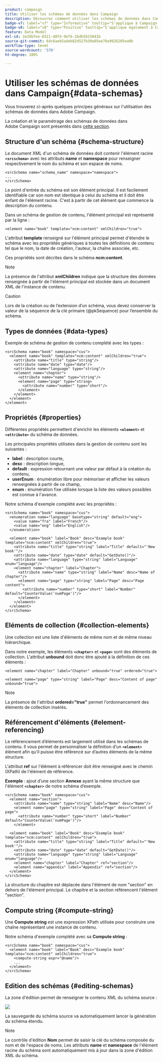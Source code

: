 ```yaml
---
product: campaign
title: Utiliser les schémas de données dans Campaign
description: Découvrez comment utiliser les schémas de données dans Campaign.
badge-v7: label="v7" type="Informative" tooltip="S’applique à Campaign Classic v7"
badge-v8: label="v8" type="Positive" tooltip="S’applique également à Campaign v8"
feature: Data Model
exl-id: 3e28bfee-0321-40f4-9ef6-1bdb5b25041b
source-git-commit: 6dc6aeb5adeb82d527b39a05ee70a9926205ea0b
workflow-type: tm+mt
source-wordcount: '570'
ht-degree: 100%

---
```


# Utiliser les schémas de données dans Campaign{#data-schemas}



Vous trouverez ci-après quelques principes généraux sur l&#39;utilisation des schémas de données dans Adobe Campaign.

La création et le paramétrage des schémas de données dans Adobe Campaign sont présentés dans [cette section](../../configuration/using/about-schema-edition.md).

## Structure d&#39;un schéma {#schema-structure}

Le document XML d&#39;un schéma de données doit contenir l&#39;élément racine **`<srcschema>`** avec les attributs **name** et **namespace** pour renseigner respectivement le nom du schéma et son espace de noms.

```
<srcSchema name="schema_name" namespace="namespace">
...
</srcSchema>
```

Le point d&#39;entrée du schéma est son élément principal. Il est facilement identifiable car son nom est identique à celui du schéma et il doit être enfant de l&#39;élément racine. C&#39;est à partir de cet élément que commence la description du contenu.

Dans un schéma de gestion de contenu, l&#39;élément principal est représenté par la ligne :

```
<element name="book" template="ncm:content" xmlChildren="true">
```

L&#39;attribut **template** renseigné sur l&#39;élément principal permet d&#39;étendre le schéma avec les propriétés génériques à toutes les définitions de contenu tel que le nom, la date de création, l&#39;auteur, la chaîne associée, etc.

Ces propriétés sont décrites dans le schéma **ncm:content**.

>[!NOTE]
>
>La présence de l&#39;attribut **xmlChildren** indique que la structure des données renseignée à partir de l&#39;élément principal est stockée dans un document XML de l&#39;instance de contenu.

>[!CAUTION]
>
>Lors de la création ou de l’extension d’un schéma, vous devez conserver la valeur de la séquence de la clé primaire (@pkSequence) pour l’ensemble du schéma.

## Types de données {#data-types}

Exemple de schéma de gestion de contenu complété avec les types :

```
<srcSchema name="book" namespace="cus">
  <element name="book" template="ncm:content" xmlChildren="true">
    <attribute name="title" type="string"/>
    <attribute name="date" type="date"/>
    <attribute name="language" type="string"/>
    <element name="chapter">
      <attribute name="name" type="string"/>
      <element name="page" type="string>
        <attribute name="number" type="short"/>
      </element>
    </element>
  </element>
</element>
```

## Propriétés {#properties}

Différentes propriétés permettent d&#39;enrichir les éléments **`<element>`** et **`<attribute>`** du schéma de données.

Les principales propriétés utilisées dans la gestion de contenu sont les suivantes :

* **label** : description courte,
* **desc** : description longue,
* **default** : expression retournant une valeur par défaut à la création du contenu,
* **userEnum** : énumération libre pour mémoriser et afficher les valeurs renseignées à partir de ce champ,
* **enum** : énumération fixe utilisée lorsque la liste des valeurs possibles est connue à l&#39;avance.

Notre schéma d&#39;exemple complété avec les propriétés :

```
<srcSchema name="book" namespace="cus">
  <enumeration name="language" basetype="string" default="eng">    
    <value name="fra" label="French"/>    
    <value name="eng" label="English"/>   
  </enumeration>

  <element name="book" label="Book" desc="Example book" template="ncm:content" xmlChildren="true">
    <attribute name="title" type="string" label="Title" default="'New book'"/>
    <attribute name="date" type="date" default="GetDate()"/>
    <attribute name="language" type="string" label="Language" enum="language"/>
    <element name="chapter" label="Chapter">
      <attribute name="name" type="string" label="Name" desc="Name of chapter"/>
      <element name="page" type="string" label="Page" desc="Page content">
        <attribute name="number" type="short" label="Number" default="CounterValue('numPage')"/>
      </element>
    </element>
  </element>
</srcSchema>
```

## Eléments de collection {#collection-elements}

Une collection est une liste d&#39;éléments de même nom et de même niveau hiérarchique.

Dans notre exemple, les éléments **`<chapter>`** et **`<page>`** sont des éléments de collection. L&#39;attribut **unbound** doit donc être ajouté à la définition de ces éléments :

```
<element name="chapter" label="Chapter" unbound="true" ordered="true">
```

```
<element name="page" type="string" label="Page" desc="Content of page" unbound="true">
```

>[!NOTE]
>
>La présence de l&#39;attribut **ordered=&quot;true&quot;** permet l&#39;ordonnancement des éléments de collection insérés.

## Référencement d&#39;éléments {#element-referencing}

Le référencement d’éléments est largement utilisé dans les schémas de contenu. Il vous permet de personnaliser la définition d’un **`<element>`** élément afin qu’il puisse être référencé sur d’autres éléments de la même structure.

L&#39;attribut **ref** sur l&#39;élément à référencer doit être renseigné avec le chemin (XPath) de l&#39;élément de référence.

**Exemple** : ajout d’une section **Annexe** ayant la même structure que l&#39;élément **`<chapter>`** de notre schéma d’exemple.

```
<srcSchema name="book" namespace="cus">
  <element name="section">
    <attribute name="name" type="string" label="Name" desc="Name"/>
    <element name="page" type="string" label="Page" desc="Content of page">
      <attribute name="number" type="short" label="Number" default="CounterValue('numPage')"/>
    </element>

  <element name="book" label="Book" desc="Example book" template="ncm:content" xmlChildren="true">
    <attribute name="title" type="string" label="Title" default="'New book'"/>
    <attribute name="date" type="date" default="GetDate()"/>
    <attribute name="language" type="string" label="Language" enum="language"/>
    <element name="chapter" label="Chapter" ref="section"/>
    <element name="appendix" label="Appendix" ref="section"/>
  </element>
</srcSchema>
```

La structure du chapitre est déplacée dans l&#39;élément de nom &quot;section&quot; en dehors de l&#39;élément principal. Le chapitre et la section référencent l&#39;élément &quot;section&quot;.

## Compute string {#compute-string}

Une **Compute string** est une expression XPath utilisée pour construire une chaîne représentant une instance de contenu.

Notre schéma d&#39;exemple complété avec sa **Compute string** :

```
<srcSchema name="book" namespace="cus">
  <element name="book" label="Book" desc="Example book" template="ncm:content" xmlChildren="true">
    <compute-string expr="@name"/>
    ...
  </element>
</srcSchema>
```

## Edition des schémas {#editing-schemas}

La zone d&#39;édition permet de renseigner le contenu XML du schéma source :

![](assets/d_ncs_integration_schema_edition.png)

La sauvegarde du schéma source va automatiquement lancer la génération du schéma étendu.

>[!NOTE]
>
>Le contrôle d&#39;édition **Nom** permet de saisir la clé du schéma composée du nom et de l&#39;espace de noms. Les attributs **name** et **namespace** de l&#39;élément racine du schéma sont automatiquement mis à jour dans la zone d&#39;édition XML du schéma.
